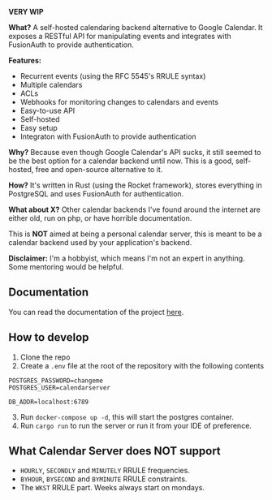 **VERY WIP**

**What?** A self-hosted calendaring backend alternative to Google Calendar. It exposes a RESTful API for manipulating events and integrates with FusionAuth to provide authentication.

**Features:**
- Recurrent events (using the RFC 5545's RRULE syntax)
- Multiple calendars
- ACLs
- Webhooks for monitoring changes to calendars and events
- Easy-to-use API
- Self-hosted
- Easy setup
- Integraton with FusionAuth to provide authentication

**Why?** Because even though Google Calendar's API sucks, it still seemed to be the best option for a calendar backend until now. This is a good, self-hosted, free and open-source alternative to it.

**How?** It's written in Rust (using the Rocket framework), stores everything in PostgreSQL and uses FusionAuth for authentication.

**What about X?** Other calendar backends I've found around the internet are either old, run on php, or have horrible documentation.

This is **NOT** aimed at being a personal calendar server, this is meant to be a calendar backend used by your application's backend.

**Disclaimer:** I'm a hobbyist, which means I'm not an expert in anything. Some mentoring would be helpful.

## Documentation

You can read the documentation of the project [here](./docs).

## How to develop

1. Clone the repo
2. Create a `.env` file at the root of the repository with the following contents
```
POSTGRES_PASSWORD=changeme
POSTGRES_USER=calendarserver

DB_ADDR=localhost:6789
```
3. Run `docker-compose up -d`, this will start the postgres container.
4. Run `cargo run` to run the server or run it from your IDE of preference.

## What Calendar Server does **NOT** support

- `HOURLY`, `SECONDLY` and `MINUTELY` RRULE frequencies.
- `BYHOUR`, `BYSECOND` and `BYMINUTE` RRULE constraints.
- The `WKST` RRULE part. Weeks always start on mondays.